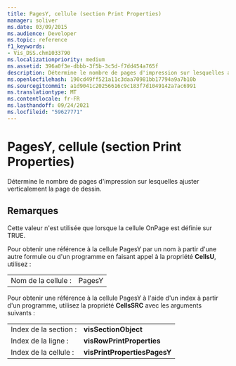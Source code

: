 ```yaml
---
title: PagesY, cellule (section Print Properties)
manager: soliver
ms.date: 03/09/2015
ms.audience: Developer
ms.topic: reference
f1_keywords:
- Vis_DSS.chm1033790
ms.localizationpriority: medium
ms.assetid: 396a0f3e-dbbb-3f5b-3c5d-f7dd454a765f
description: Détermine le nombre de pages d'impression sur lesquelles ajuster verticalement la page de dessin.
ms.openlocfilehash: 190cd49ff521a11c3daa70981bb17794a9a7b10b
ms.sourcegitcommit: a1d9041c20256616c9c183f7d1049142a7ac6991
ms.translationtype: MT
ms.contentlocale: fr-FR
ms.lasthandoff: 09/24/2021
ms.locfileid: "59627771"
---
```

# <a name="pagesy-cell-print-properties-section"></a>PagesY, cellule (section Print Properties)

Détermine le nombre de pages d'impression sur lesquelles ajuster verticalement la page de dessin. 
  
## <a name="remarks"></a>Remarques

Cette valeur n'est utilisée que lorsque la cellule OnPage est définie sur TRUE. 
  
Pour obtenir une référence à la cellule PagesY par un nom à partir d'une autre formule ou d'un programme en faisant appel à la propriété **CellsU**, utilisez : 
  
|||
|:-----|:-----|
| Nom de la cellule :  <br/> | PagesY  <br/> |
   
Pour obtenir une référence à la cellule PagesY à l'aide d'un index à partir d'un programme, utilisez la propriété **CellsSRC** avec les arguments suivants : 
  
|||
|:-----|:-----|
| Index de la section :  <br/> |**visSectionObject** <br/> |
| Index de la ligne :  <br/> |**visRowPrintProperties** <br/> |
| Index de la cellule :  <br/> |**visPrintPropertiesPagesY** <br/> |
   

